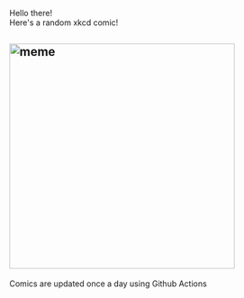 Hello there! <br>Here's a random xkcd comic!<br>
## <img src="https://imgs.xkcd.com/comics/night_shift.png" alt="meme" width="400"/><br>
Comics are updated once a day using Github Actions